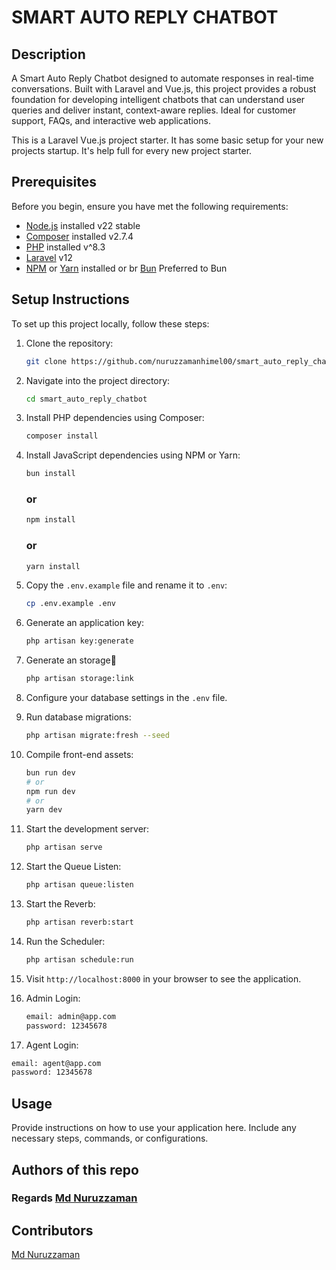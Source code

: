 # SMART AUTO REPLY CHATBOT


## Description

A Smart Auto Reply Chatbot designed to automate responses in real-time conversations. Built with Laravel and Vue.js, this project provides a robust foundation for developing intelligent chatbots that can understand user queries and deliver instant, context-aware replies. Ideal for customer support, FAQs, and interactive web applications.

This is a Laravel Vue.js project starter. It has some basic setup for your new projects startup. It's help full for every new project starter.

## Prerequisites

Before you begin, ensure you have met the following requirements:

-   [Node.js](https://nodejs.org/) installed v22 stable
-   [Composer](https://getcomposer.org/) installed v2.7.4
-   [PHP](https://www.php.net/) installed v^8.3
-   [Laravel](https://laravel.com/) v12
-   [NPM](https://www.npmjs.com/) or [Yarn](https://yarnpkg.com/) installed or br [Bun](https://bun.sh/docs/installation) Preferred to Bun

## Setup Instructions

To set up this project locally, follow these steps:

1. Clone the repository:

    ```bash
    git clone https://github.com/nuruzzamanhimel00/smart_auto_reply_chatbot.git
    ```

2. Navigate into the project directory:

    ```bash
    cd smart_auto_reply_chatbot

    ```

3. Install PHP dependencies using Composer:

    ```bash
    composer install
    ```

4. Install JavaScript dependencies using NPM or Yarn:

    ```bash
    bun install
    ```
   ### or
    ```bash
    npm install
    ```
   ### or

    ```bash
    yarn install
    ```

5. Copy the `.env.example` file and rename it to `.env`:

    ```bash
    cp .env.example .env
    ```

6. Generate an application key:

    ```bash
    php artisan key:generate
    ```
7. Generate an storage:link:

    ```bash
    php artisan storage:link
    ```
8. Configure your database settings in the `.env` file.

9. Run database migrations:

    ```bash
    php artisan migrate:fresh --seed
    ```


10. Compile front-end assets:

    ```bash
    bun run dev
    # or
    npm run dev
    # or
    yarn dev
    ```

11. Start the development server:

    ```bash
    php artisan serve
    ```

12. Start the Queue Listen:

    ```bash
    php artisan queue:listen
    ```
13. Start the Reverb:

    ```bash
    php artisan reverb:start
    ```
14. Run the Scheduler:

    ```bash
    php artisan schedule:run
    ```

15. Visit `http://localhost:8000` in your browser to see the application.


16. Admin Login:

    ```bash
    email: admin@app.com
    password: 12345678
    ```

17. Agent Login:

```bash
email: agent@app.com
password: 12345678
```

## Usage

Provide instructions on how to use your application here. Include any necessary steps, commands, or configurations.

## Authors of this repo

### Regards  [Md Nuruzzaman](https://github.com/nuruzzamanhimel00)

## Contributors
[Md Nuruzzaman](https://github.com/nuruzzamanhimel00)
